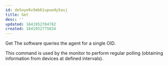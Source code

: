 ```yaml
---
id: de5oye9v5mb61upuedy5asj
title: Get
desc: ''
updated: 1641952784782
created: 1641952775834
---
```



Get The software queries the agent for a single OID.

This command is used by the monitor to perform regular polling (obtaining information from devices at defined intervals).

